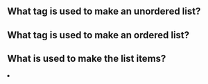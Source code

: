 ## What tag is used to make an unordered list?
<ul> </ul>

## What tag is used to make an ordered list?
<ol> </ol>

## What is used to make the list items?
<li> </li>
